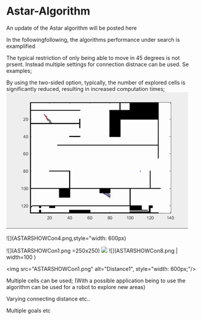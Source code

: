 # Astar-Algorithm
An update of the Astar algorithm will be posted here

In the followingfollowing, the algorithms performance under search is examplified

The typical restriction of only being able to move in 45 degrees is not prsent. Instead multiple settings for connection distnace can be used. Se examples; 




By using the two-sided option, typically, the number of explored cells is significantly reduced, resulting in increased computation times;
![](AStar2.gif)

![](ASTARSHOWCon4.png,style="width: 600px) 

![](ASTARSHOWCon1.png   =250x250)  ![](ASTARSHOWCon4.png|width=100)  ![](ASTARSHOWCon8.png | width=100 )

  <img src="ASTARSHOWCon1.png" alt="Distance1", style="width: 600px;"/>


Multiple cells can be used; (With a possible application being to use the algorithm can be used for a robot to explore new areas)


Varying connecting distance etc..

Multiple goals etc
